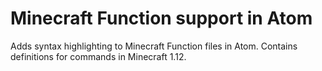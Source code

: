 # Minecraft Function support in Atom

Adds syntax highlighting to Minecraft Function files in Atom. Contains definitions for commands in Minecraft 1.12.
